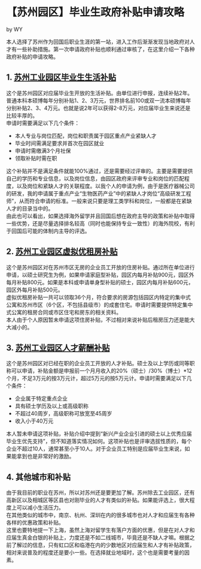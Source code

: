 # 【苏州园区】毕业生政府补贴申请攻略
by WY  

本人选择了苏州作为回国后职业生涯的第一站，进入工作后渐渐发现当地政府对人才有一些补助措施。第一次申请政府补贴也顺利通过审核了，在这里介绍一下各种政府补贴的申请攻略。
## 1. [苏州工业园区毕业生生活补贴](https://mp.weixin.qq.com/s/rbeUFdPw2ZgI1eivhIPmUQ)  
这个是苏州园区对应届毕业生开放的生活补贴。由单位进行申报，连续补贴2年。普通本科本硕博每年分别补贴1、2、3万元，世界排名前100或双一流本硕博每年分别补贴2、3、4万元。也就是说2年可以获得2-8万元，对应届毕业生来说还是比较丰厚的。  
申请时需要满足以下几个条件：
* 本人专业与岗位匹配，岗位和职责属于园区重点产业紧缺人才  
* 毕业时间需满足要求并首次在园区就业  
* 申请时需缴满3个月社保  
* 领取补贴时需在职  

这个补贴并不是满足条件就能100%通过，还是需要经过评审的。主要是需要提供自己的学历和专业信息，以及岗位信息，由园区政府来评审专业和岗位的匹配程度，以及岗位和紧缺人才的关联程度。以我个人的申请为例，由于是医疗器械公司的研发，我的申请属于重点产业“生物医药产业”中的紧缺人才岗位“高级研发工程师”，从而符合申请的标准。一般来说只要是理工类学科和岗位，一般都是在紧缺人才的目录当中的。  
由此也可以看出，如果选择海外留学并且回国后想在政府主导的政策和补贴中取得一些优势，还是尽量选择排名较高（同时也能保持专业一致性）的海外院校，有利于回国后可能的体制内主导的评选。  

## 2. [苏州工业园区虚拟优租房补贴](https://wx.sipprh.com/FictitiousGZF/FictitiousGZFIndex)  
这个是苏州园区对在苏州市区无房的企业员工开放的住房补贴。通过所在单位进行申请，以硕士研究生为例，如果申请家庭型补贴，园区内每月补贴900元，园区外每月补贴800元。如果是本科或申请单身型补贴的硕士，园区内每月补贴600元，园区外每月补贴500元。  
虚拟优租房补贴一共可以领取36个月，符合要求的房源包括园区内特定的集中式公寓和苏州市区（6个区，不包括县级市）的成套住宅。申请时需要提供特定集中式公寓的租房合同或市区住宅和房东的相关资料。  
本人由于个人原因暂未申请这项住房补贴，不过相对来说补贴后租房压力还是能大大减小的。 

## 3. [苏州工业园区人才薪酬补贴](http://www.sipac.gov.cn/szgyyq/ggxx/202105/5fc005390b964a23be89eb53000f2c70.shtml)  
这个是苏州园区对已经在职的企业员工开放的人才补贴。硕士及以上学历或同等职称可以申请，补贴金额是申报前一个月月收入的20%（硕士）/30%（博士）*12个月，不足3万元的按3万元计，超过5万元的按5万元计。申请时需要满足以下几个条件：
* 企业属于特定重点企业  
* 具有硕士学历及以上或高级职称
* 不超过40周岁，高级职称可放宽至45周岁  
* 收入小于40万元  

本人暂未申请这项补贴，补贴介绍中提到“新兴产业企业引进的硕士以上优秀应届毕业生优先支持”，但不知道落实情况如何。这项补贴也是评审选拔性质的，每个企业不超过10人，通常甚至小于10人。对于企业员工特别是应届毕业生来说，如果能拿到也是非常好的激励。  

## 4. 其他城市和补贴
由于我目前的职业在苏州，所以对苏州还是要更加了解。苏州除去工业园区，还有高新区以及相城区等区县也对刚毕业的人才有类似的补贴。如果能评选上，很大程度上可以减小生活压力。  
在其他类似的城市中，南京、杭州、深圳在内的很多城市也对人才和应届生有各种各样的优惠政策和补贴。  
这里也要特地提一下上海，虽然上海对留学生有落户方面的优惠，但是在对人才和应届生真金白银的补贴上，力度还是不如二线城市，毕竟还是不缺人才嘛。根据之前了解过的信息，只有虹口区和临港在内的少数地区对应届生和人才有补贴政策，相对来说普及的程度还是要小一些。在选择就业地域时，这个也是需要考量的因素。  


